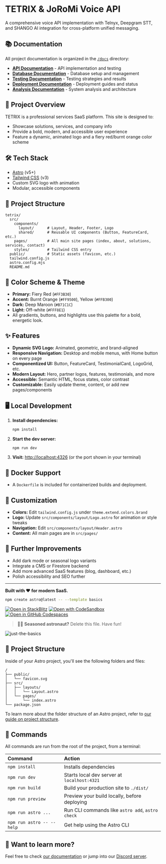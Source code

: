 # TETRIX & JoRoMi Voice API

A comprehensive voice API implementation with Telnyx, Deepgram STT, and SHANGO AI integration for cross-platform unified messaging.

## 📚 Documentation

All project documentation is organized in the [`/docs`](./docs/) directory:

- **[API Documentation](./docs/api/)** - API implementation and testing
- **[Database Documentation](./docs/database/)** - Database setup and management
- **[Testing Documentation](./docs/testing/)** - Testing strategies and results
- **[Deployment Documentation](./docs/deployment/)** - Deployment guides and status
- **[Analysis Documentation](./docs/analysis/)** - System analysis and architecture

## 🚀 Project Overview
TETRIX is a professional services SaaS platform. This site is designed to:
- Showcase solutions, services, and company info
- Provide a bold, modern, and accessible user experience
- Feature a dynamic, animated logo and a fiery red/burnt orange color scheme

## 🛠️ Tech Stack
- [Astro](https://astro.build/) (v5+)
- [Tailwind CSS](https://tailwindcss.com/) (v3)
- Custom SVG logo with animation
- Modular, accessible components

## 📁 Project Structure
```
tetrix/
  src/
    components/
      layout/      # Layout, Header, Footer, Logo
      shared/      # Reusable UI components (Button, FeatureCard, etc.)
    pages/         # All main site pages (index, about, solutions, services, contact)
    styles/        # Tailwind CSS entry
  public/          # Static assets (favicon, etc.)
  tailwind.config.js
  astro.config.mjs
  README.md
```

## 🎨 Color Scheme & Theme
- **Primary:** Fiery Red (`#FF3B30`)
- **Accent:** Burnt Orange (`#FF9500`), Yellow (`#FFB300`)
- **Dark:** Deep Maroon (`#B71C1C`)
- **Light:** Off-white (`#FFF8E1`)
- All gradients, buttons, and highlights use this palette for a bold, energetic look.

## ✨ Features
- **Dynamic SVG Logo:** Animated, geometric, and brand-aligned
- **Responsive Navigation:** Desktop and mobile menus, with Home button on every page
- **Componentized UI:** Button, FeatureCard, TestimonialCard, LogoGrid, etc.
- **Modern Layout:** Hero, partner logos, features, testimonials, and more
- **Accessible:** Semantic HTML, focus states, color contrast
- **Customizable:** Easily update theme, content, or add new pages/components

## 🖥️ Local Development
1. **Install dependencies:**
   ```bash
   npm install
   ```
2. **Start the dev server:**
   ```bash
   npm run dev
   ```
3. **Visit:** [http://localhost:4326](http://localhost:4326) (or the port shown in your terminal)

## 🐳 Docker Support
- A `Dockerfile` is included for containerized builds and deployment.

## 🧩 Customization
- **Colors:** Edit `tailwind.config.js` under `theme.extend.colors.brand`
- **Logo:** Update `src/components/layout/Logo.astro` for animation or style tweaks
- **Navigation:** Edit `src/components/layout/Header.astro`
- **Content:** All main pages are in `src/pages/`

## 📝 Further Improvements
- Add dark mode or seasonal logo variants
- Integrate a CMS or Firestore backend
- Add more advanced SaaS features (blog, dashboard, etc.)
- Polish accessibility and SEO further

---

**Built with ❤️ for modern SaaS.**

```sh
npm create astro@latest -- --template basics
```

[![Open in StackBlitz](https://developer.stackblitz.com/img/open_in_stackblitz.svg)](https://stackblitz.com/github/withastro/astro/tree/latest/examples/basics)
[![Open with CodeSandbox](https://assets.codesandbox.io/github/button-edit-lime.svg)](https://codesandbox.io/p/sandbox/github/withastro/astro/tree/latest/examples/basics)
[![Open in GitHub Codespaces](https://github.com/codespaces/badge.svg)](https://codespaces.new/withastro/astro?devcontainer_path=.devcontainer/basics/devcontainer.json)

> 🧑‍🚀 **Seasoned astronaut?** Delete this file. Have fun!

![just-the-basics](https://github.com/withastro/astro/assets/2244813/a0a5533c-a856-4198-8470-2d67b1d7c554)

## 🚀 Project Structure

Inside of your Astro project, you'll see the following folders and files:

```text
/
├── public/
│   └── favicon.svg
├── src/
│   ├── layouts/
│   │   └── Layout.astro
│   └── pages/
│       └── index.astro
└── package.json
```

To learn more about the folder structure of an Astro project, refer to [our guide on project structure](https://docs.astro.build/en/basics/project-structure/).

## 🧞 Commands

All commands are run from the root of the project, from a terminal:

| Command                   | Action                                           |
| :------------------------ | :----------------------------------------------- |
| `npm install`             | Installs dependencies                            |
| `npm run dev`             | Starts local dev server at `localhost:4321`      |
| `npm run build`           | Build your production site to `./dist/`          |
| `npm run preview`         | Preview your build locally, before deploying     |
| `npm run astro ...`       | Run CLI commands like `astro add`, `astro check` |
| `npm run astro -- --help` | Get help using the Astro CLI                     |

## 👀 Want to learn more?

Feel free to check [our documentation](https://docs.astro.build) or jump into our [Discord server](https://astro.build/chat).
